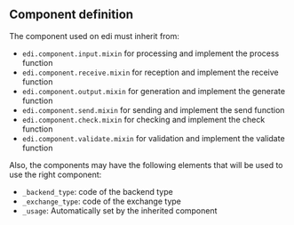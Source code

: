 ## Component definition

The component used on edi must inherit from:

- `edi.component.input.mixin` for processing and implement the process function
- `edi.component.receive.mixin` for reception and implement the receive function
- `edi.component.output.mixin` for generation and implement the generate function
- `edi.component.send.mixin` for sending and implement the send function
- `edi.component.check.mixin` for checking and implement the check function
- `edi.component.validate.mixin` for validation and implement the validate function

Also, the components may have the following elements that will be used to use the right component:

- `_backend_type`: code of the backend type
- `_exchange_type`: code of the exchange type
- `_usage`: Automatically set by the inherited component

